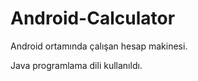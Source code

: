# Android-Calculator

Android ortamında çalışan hesap makinesi.

Java programlama dili kullanıldı.



